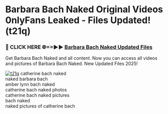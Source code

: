 # Barbara Bach Naked Original Videos 0nlyFans Leaked - Files Updated! (t21q)

<h3>🔴 CLICK HERE 🌐==►► <a href="https://tinyurl.com/yckcrads" rel="nofollow">Barbara Bach Naked Updated Files</a></h3>

Get Barbara Bach Naked and all content. Now you can access all videos and pictures of Barbara Bach Naked. New Updated Files 2025!

[![t21q](https://i.imgur.com/hpKpOFt.gif)](https://tinyurl.com/yckcrads)
catherine bach naked<br>
naked barbara bach<br>
amber lynn bach naked<br>
catherine bach naked photos<br>
catherine bach naked pictures<br>
bach naked<br>
naked pictures of catherine bach